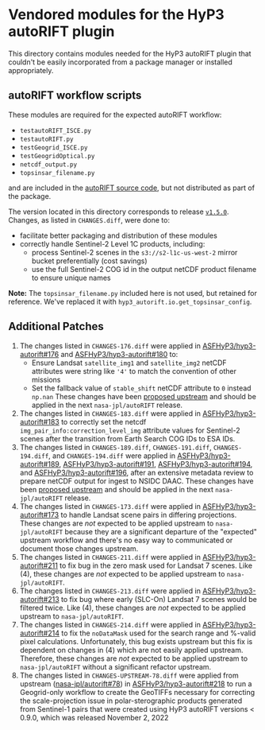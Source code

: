 # Vendored modules for the HyP3 autoRIFT plugin

This directory contains modules needed for the HyP3 autoRIFT plugin that couldn't
be easily incorporated from a package manager or installed appropriately.

## autoRIFT workflow scripts

These modules are required for the expected autoRIFT workflow:
* `testautoRIFT_ISCE.py`
* `testautoRIFT.py`
* `testGeogrid_ISCE.py` 
* `testGeogridOptical.py`
* `netcdf_output.py`
* `topsinsar_filename.py`

and are included in the [autoRIFT source code](https://github.com/nasa-jpl/autoRIFT),
but not distributed as part of the package. 

The version located in this directory corresponds to release [`v1.5.0`](https://github.com/nasa-jpl/autoRIFT/releases/tag/v1.5.0).
Changes, as listed in `CHANGES.diff`, were done to: 
* facilitate better packaging and distribution of these modules
* correctly handle Sentinel-2 Level 1C products, including:
  * process Sentinel-2 scenes in the `s3://s2-l1c-us-west-2` mirror bucket preferentially (cost savings)
  * use the full Sentinel-2 COG id in the output netCDF product filename to ensure unique names

**Note:** The `topsinsar_filename.py` included here is not used, but retained for reference.
We've replaced it  with `hyp3_autorift.io.get_topsinsar_config`. 

## Additional Patches

1. The changes listed in `CHANGES-176.diff` were applied in [ASFHyP3/hyp3-autorift#176](https://github.com/ASFHyP3/hyp3-autorift/pull/176)
   and [ASFHyP3/hyp3-autorift#180](https://github.com/ASFHyP3/hyp3-autorift/pull/180) to:
   * Ensure Landsat `satellite_img1` and `satellite_img2` netCDF attributes were string like `'4'` to match the
     convention of other missions
   * Set the fallback value of `stable_shift` netCDF attribute to `0` instead `np.nan`
   These changes have been [proposed upstream](https://github.com/nasa-jpl/autoRIFT/pull/73) and should be applied
   in the next `nasa-jpl/autoRIFT` release.
2. The changes listed in `CHANGES-183.diff` were applied in [ASFHyP3/hyp3-autorift#183](https://github.com/ASFHyP3/hyp3-autorift/pull/183)
   to correctly set the netcdf `img_pair_info:correction_level_img` attribute values for Sentinel-2 scenes after the transition from
   Earth Search COG IDs to ESA IDs.
3. The changes listed in `CHANGES-189.diff`,  `CHANGES-191.diff`, `CHANGES-194.diff`, and  `CHANGES-194.diff` were applied in
   [ASFHyP3/hyp3-autorift#189](https://github.com/ASFHyP3/hyp3-autorift/pull/189),
   [ASFHyP3/hyp3-autorift#191](https://github.com/ASFHyP3/hyp3-autorift/pull/191), 
   [ASFHyP3/hyp3-autorift#194](https://github.com/ASFHyP3/hyp3-autorift/pull/194),
   and [ASFHyP3/hyp3-autorift#196](https://github.com/ASFHyP3/hyp3-autorift/pull/196),
   after an extensive metadata review to prepare netCDF output for ingest to NSIDC DAAC. These changes have been
   [proposed upstream](https://github.com/nasa-jpl/autoRIFT/pull/74) and should be applied in the next
   `nasa-jpl/autoRIFT` release.
4. The changes listed in `CHANGES-173.diff` were applied in [ASFHyP3/hyp3-autorift#173](https://github.com/ASFHyP3/hyp3-autorift/pull/173)
   to handle Landsat scene pairs in differing projections. These changes are *not* expected to be applied upstream to
   `nasa-jpl/autoRIFT` because they are a significant departure of the "expected" upstream workflow and there's no easy
   way to communicated or document those changes upstream.
5. The changes listed in `CHANGES-211.diff` were applied in [ASFHyP3/hyp3-autorift#211](https://github.com/ASFHyP3/hyp3-autorift/pull/211)
   to fix bug in the zero mask used for Landsat 7 scenes. Like (4), these changes are *not* expected to be applied
   upstream to `nasa-jpl/autoRIFT`.
6. The changes listed in `CHANGES-213.diff` were applied in [ASFHyP3/hyp3-autorift#213](https://github.com/ASFHyP3/hyp3-autorift/pull/213)
   to fix bug where early (SLC-On) Landsat 7 scenes would be filtered twice. Like (4), these changes are *not* expected to be applied
   upstream to `nasa-jpl/autoRIFT`.
7. The changes listed in `CHANGES-214.diff` were applied in [ASFHyP3/hyp3-autorift#214](https://github.com/ASFHyP3/hyp3-autorift/pull/214)
   to fix the `noDataMask` used for the search range and %-valid pixel calculations. Unfortunately, this bug exists
   upstream but this fix is dependent on changes in (4) which are not easily applied upstream. Therefore, these changes
   are *not* expected to be applied upstream to `nasa-jpl/autoRIFT` without a significant refactor upstream.
8. The changes listed in `CHANGES-UPSTREAM-78.diff` were applied from upstream ([nasa-jpl/autorift#78](https://github.com/nasa-jpl/autorift/pull/78))
   in [ASFHyP3/hyp3-autorift#218](https://github.com/ASFHyP3/hyp3-autorift/pull/218) to run a Geogrid-only workflow to
   create the GeoTIFFs necessary for correcting the scale-projection issue in polar-sterographic products generated
   from Sentinel-1 pairs that were created using HyP3 autoRIFT versions < 0.9.0, which was released November 2, 2022
